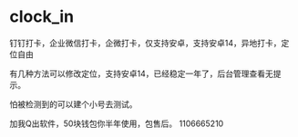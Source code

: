 # clock_in
钉钉打卡，企业微信打卡，企微打卡，仅支持安卓，支持安卓14，异地打卡，定位自由

有几种方法可以修改定位，支持安卓14，已经稳定一年了，后台管理查看无提示。

怕被检测到的可以建个小号去测试。

加我Q出软件，50块钱包你半年使用，包售后。  1106665210
